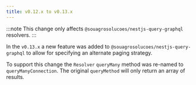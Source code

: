 ```yaml
---
title: v0.12.x to v0.13.x
---
```


:::note
This change only affects `@souagrosolucoes/nestjs-query-graphql` resolvers. 
:::  


In the `v0.13.x` a new feature was added to `@souagrosolucoes/nestjs-query-graphql` to allow for specifying an alternate paging strategy.

To support this change the `Resolver` `queryMany` method was re-named to `queryManyConnection`. The original `queryMethod` will only return an array of results.

